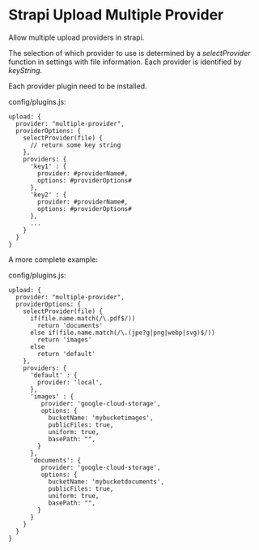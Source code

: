 # Strapi Upload Multiple Provider

Allow multiple upload providers in strapi.

The selection of which provider to use is determined by a *selectProvider* function in settings with file information. Each provider is identified by *keyString*.

Each provider plugin need to be installed.


config/plugins.js:
```
upload: {
  provider: "multiple-provider",
  providerOptions: {
    selectProvider(file) {
      // return some key string
    },
    providers: {
      'key1' : {
        provider: #providerName#,
        options: #providerOptions#
      },
      'key2' : {
        provider: #providerName#,
        options: #providerOptions#
      },
      ...
    }  
  }  
}
```


A more complete example:

config/plugins.js:
```
upload: {
  provider: "multiple-provider",
  providerOptions: {
    selectProvider(file) {
      if(file.name.match(/\.pdf$/))
        return 'documents'
      else if(file.name.match(/\.(jpe?g|png|webp|svg)$/))
        return 'images'
      else
        return 'default'
    },
    providers: {
      'default' : {
        provider: 'local',
      },
      'images' : {
         provider: 'google-cloud-storage',
         options: { 
           bucketName: 'mybucketimages',
           publicFiles: true,
           uniform: true,
           basePath: "",
        }
      },
      'documents': {
         provider: 'google-cloud-storage',
         options: {    
           bucketName: 'mybucketdocuments',
           publicFiles: true,
           uniform: true,
           basePath: "",
        }
      }
    }  
  }  
}
```
